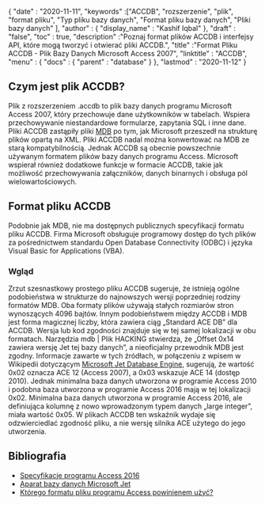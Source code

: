 {
  "date" : "2020-11-11",
  "keywords" :["ACCDB", "rozszerzenie", "plik", "format pliku", "Typ pliku bazy danych", "Format pliku bazy danych", "Pliki bazy danych" ],
  "author" : {
    "display_name" : "Kashif Iqbal"
},
  "draft" : "false",
  "toc" : true,
  "description" :"Poznaj format plików ACCDB i interfejsy API, które mogą tworzyć i otwierać pliki ACCDB.",
  "title" :"Format Pliku ACCDB - Plik Bazy Danych Microsoft Access 2007",
  "linktitle" : "ACCDB",
  "menu" : {
    "docs" : {
      "parent" : "database"
}
},
  "lastmod" : "2020-11-12"
}

## Czym jest plik ACCDB?

Plik z rozszerzeniem .accdb to plik bazy danych programu Microsoft Access 2007, który przechowuje dane użytkowników w tabelach. Wspiera przechowywanie
niestandardowe formularze, zapytania SQL i inne dane. Pliki ACCDB zastąpiły pliki [MDB](/pl/database/mdb/) po tym, jak Microsoft przeszedł na strukturę plików opartą na XML. Pliki ACCDB nadal można konwertować na MDB ze starą kompatybilnością. Jednak ACCDB są obecnie powszechnie używanym formatem plików bazy danych programu Access. Microsoft wspierał również dodatkowe funkcje w formacie ACCDB, takie jak możliwość przechowywania załączników, danych binarnych i obsługa pól wielowartościowych.

## Format pliku ACCDB

Podobnie jak MDB, nie ma dostępnych publicznych specyfikacji formatu pliku ACCDB. Firma Microsoft obsługuje programowy dostęp do tych plików za pośrednictwem standardu Open Database Connectivity (ODBC) i języka Visual Basic for Applications (VBA).

### Wgląd

Zrzut szesnastkowy prostego pliku ACCDB sugeruje, że istnieją ogólne podobieństwa w strukturze do najnowszych wersji poprzedniej rodziny formatów MDB. Oba formaty plików używają stałych rozmiarów stron wynoszących 4096 bajtów. Innym podobieństwem między ACCDB i MDB jest forma magicznej liczby, która zawiera ciąg „Standard ACE DB” dla ACCDB. Wersja lub kod zgodności znajduje się w tej samej lokalizacji w obu formatach. Narzędzia mdb | Plik HACKING stwierdza, że „Offset 0x14 zawiera wersję Jet tej bazy danych”, a nieoficjalny przewodnik MDB jest zgodny. Informacje zawarte w tych źródłach, w połączeniu z wpisem w Wikipedii dotyczącym [Microsoft Jet Database Engine](https://en.wikipedia.org/wiki/Microsoft_Jet_Database_Engine), sugerują, że wartość 0x02 oznacza ACE 12 (Access 2007), a 0x03 wskazuje ACE 14 (dostęp 2010). Jednak minimalna baza danych utworzona w programie Access 2010 i podobna baza utworzona w programie Access 2016 mają w tej lokalizacji 0x02. Minimalna baza danych utworzona w programie Access 2016, ale definiująca kolumnę z nowo wprowadzonym typem danych „large integer”, miała wartość 0x05. W plikach ACCDB ten wskaźnik wydaje się odzwierciedlać zgodność pliku, a nie wersję silnika ACE użytego do jego utworzenia.

## Bibliografia

* [Specyfikacje programu Access 2016](https://support.microsoft.com/en-us/office/access-specifications-0cf3c66f-9cf2-4e32-9568-98c1025bb47c)
* [Aparat bazy danych Microsoft Jet](https://en.wikipedia.org/wiki/Microsoft_Jet_Database_Engine)
* [Którego formatu pliku programu Access powinienem użyć?](https://support.microsoft.com/en-us/office/which-access-file-format-should-i-use-012d9ab3-d14c-479e-b617-be66f9070b41)
